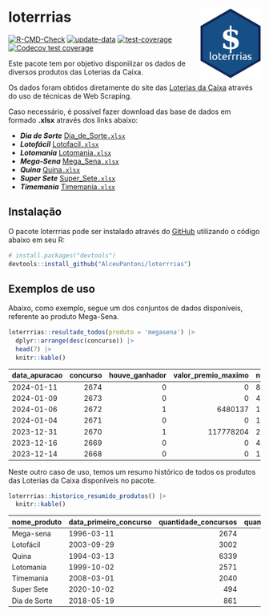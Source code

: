 
<!-- README.md is generated from README.Rmd. Please edit that file -->

# loterrrias <img src="man/figures/logo.png" align="right" height="139" />

<!-- badges: start -->

[![R-CMD-Check](https://github.com/AlceuPantoni/loterrrias/actions/workflows/R-CMD-check.yaml/badge.svg?branch=main)](https://github.com/AlceuPantoni/loterrrias/actions/workflows/R-CMD-check.yaml)
[![update-data](https://github.com/AlceuPantoni/loterrrias/actions/workflows/update-data.yaml/badge.svg)](https://github.com/AlceuPantoni/loterrrias/actions/workflows/update-data.yaml)
[![test-coverage](https://github.com/AlceuPantoni/loterrrias/actions/workflows/test-coverage.yaml/badge.svg?branch=main)](https://github.com/AlceuPantoni/loterrrias/actions/workflows/test-coverage.yaml)
[![Codecov test
coverage](https://codecov.io/gh/AlceuPantoni/loterrrias/branch/main/graph/badge.svg)](https://codecov.io/gh/AlceuPantoni/loterrrias?branch=main)
<!-- badges: end -->

Este pacote tem por objetivo disponilizar os dados de diversos produtos
das Loterias da Caixa.

Os dados foram obtidos diretamente do site das [Loterias da
Caixa](https://loterias.caixa.gov.br/Paginas/default.aspx) através do
uso de técnicas de Web Scraping.

Caso necessário, é possível fazer download das base de dados em formado
**.xlsx** através dos links abaixo:

  - ***Dia de Sorte***
    [Dia\_de\_Sorte`.xlsx`](https://raw.githubusercontent.com/AlceuPantoni/loterrrias/main/data-raw/resultados_diadesorte.xlsx)
  - ***Lotofácil***
    [Lotofacil`.xlsx`](https://raw.githubusercontent.com/AlceuPantoni/loterrrias/main/data-raw/resultados_lotofacil.xlsx)
  - ***Lotomania***
    [Lotomania`.xlsx`](https://raw.githubusercontent.com/AlceuPantoni/loterrrias/main/data-raw/resultados_lotomania.xlsx)
  - ***Mega-Sena***
    [Mega\_Sena`.xlsx`](https://raw.githubusercontent.com/AlceuPantoni/loterrrias/main/data-raw/resultados_megasena.xlsx)
  - ***Quina***
    [Quina`.xlsx`](https://raw.githubusercontent.com/AlceuPantoni/loterrrias/main/data-raw/resultados_quina.xlsx)
  - ***Super Sete***
    [Super\_Sete`.xlsx`](https://raw.githubusercontent.com/AlceuPantoni/loterrrias/main/data-raw/resultados_supersete.xlsx)
  - ***Timemania***
    [Timemania`.xlsx`](https://raw.githubusercontent.com/AlceuPantoni/loterrrias/main/data-raw/resultados_timemania.xlsx)

## Instalação

O pacote loterrrias pode ser instalado através do
[GitHub](https://github.com/) utilizando o código abaixo em seu R:

``` r
# install.packages("devtools")
devtools::install_github("AlceuPantoni/loterrrias")
```

## Exemplos de uso

Abaixo, como exemplo, segue um dos conjuntos de dados disponíveis,
referente ao produto Mega-Sena.

``` r
loterrrias::resultado_todos(produto = 'megasena') |> 
  dplyr::arrange(desc(concurso)) |> 
  head(7) |> 
  knitr::kable()
```

| data\_apuracao | concurso | houve\_ganhador | valor\_premio\_maximo | numeros\_sorteados | num\_1 | num\_2 | num\_3 | num\_4 | num\_5 | num\_6 |
| :------------- | -------: | --------------: | --------------------: | :----------------- | -----: | -----: | -----: | -----: | -----: | -----: |
| 2024-01-11     |     2674 |               0 |                     0 | 8;14;15;21;23;46   |      8 |     14 |     15 |     21 |     23 |     46 |
| 2024-01-09     |     2673 |               0 |                     0 | 4;27;35;45;52;56   |      4 |     27 |     35 |     45 |     52 |     56 |
| 2024-01-06     |     2672 |               1 |               6480137 | 10;13;20;40;43;56  |     10 |     13 |     20 |     40 |     43 |     56 |
| 2024-01-04     |     2671 |               0 |                     0 | 16;19;43;53;57;58  |     16 |     19 |     43 |     53 |     57 |     58 |
| 2023-12-31     |     2670 |               1 |             117778204 | 21;24;33;41;48;56  |     21 |     24 |     33 |     41 |     48 |     56 |
| 2023-12-16     |     2669 |               0 |                     0 | 4;7;16;35;46;54    |      4 |      7 |     16 |     35 |     46 |     54 |
| 2023-12-14     |     2668 |               0 |                     0 | 1;27;30;41;46;57   |      1 |     27 |     30 |     41 |     46 |     57 |

Neste outro caso de uso, temos um resumo histórico de todos os produtos
das Loterias da Caixa disponíveis no pacote.

``` r
loterrrias::historico_resumido_produtos() |> 
  knitr::kable()
```

| nome\_produto | data\_primeiro\_concurso | quantidade\_concursos | quantidade\_concursos\_com\_ganhador | percentual\_com\_ganhador | media\_premiacao | maior\_premio | menor\_premio | total\_dezenas\_sorteadas | numero\_mais\_sorteado | numero\_menos\_sorteado |
| :------------ | :----------------------- | --------------------: | -----------------------------------: | ------------------------: | ---------------: | ------------: | ------------: | ------------------------: | ---------------------: | ----------------------: |
| Mega-sena     | 1996-03-11               |                  2674 |                                  605 |                      0.23 |       24078562.3 |     289420865 |     348732.75 |                     16044 |                     10 |                      26 |
| Lotofácil     | 2003-09-29               |                  3002 |                                 2677 |                      0.89 |         926711.7 |       8252873 |      10712.22 |                     45030 |                     20 |                      16 |
| Quina         | 1994-03-13               |                  6339 |                                 2535 |                      0.40 |        3360193.4 |     579215957 |      14230.37 |                     31695 |                      4 |                       3 |
| Lotomania     | 1999-10-02               |                  2571 |                                  670 |                      0.26 |        2368472.5 |      37261930 |     109348.66 |                     51420 |                     47 |                      96 |
| Timemania     | 2008-03-01               |                  2040 |                                   73 |                      0.04 |       26295353.9 |     818652938 |     164711.44 |                     14280 |                     20 |                      53 |
| Super Sete    | 2020-10-02               |                   494 |                                   22 |                      0.04 |        3337346.2 |      10146164 |     124747.77 |                      3458 |                      9 |                       8 |
| Dia de Sorte  | 2018-05-19               |                   861 |                                  278 |                      0.32 |         818235.6 |       4872572 |      59101.35 |                      6027 |                     10 |                       1 |
